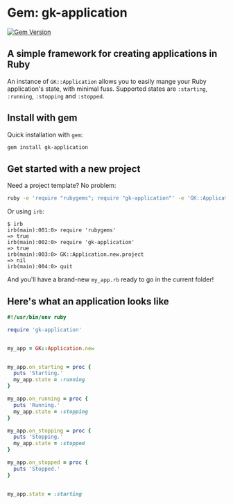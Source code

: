 Gem: gk-application
===================

[![Gem Version](https://badge.fury.io/rb/gk-application.svg)](http://badge.fury.io/rb/gk-application)

A simple framework for creating applications in Ruby
----------------------------------------------------

An instance of ```GK::Application``` allows you to easily mange your Ruby application's state, with minimal fuss. Supported states are ```:starting```, ```:running```, ```:stopping``` and ```:stopped```.

Install with gem
----------------

Quick installation with ```gem```:

```bash
gem install gk-application
```

Get started with a new project
------------------------------

Need a project template? No problem:

```bash
ruby -e 'require "rubygems"; require "gk-application"' -e 'GK::Application.new.project'
```

Or using ```irb```:

```
$ irb
irb(main):001:0> require 'rubygems'
=> true
irb(main):002:0> require 'gk-application'
=> true
irb(main):003:0> GK::Application.new.project
=> nil
irb(main):004:0> quit
```

And you'll have a brand-new ```my_app.rb``` ready to go in the current folder!

Here's what an application looks like
-------------------------------------

```ruby
#!/usr/bin/env ruby

require 'gk-application'


my_app = GK::Application.new


my_app.on_starting = proc {
  puts 'Starting.'
  my_app.state = :running
}

my_app.on_running = proc {
  puts 'Running.'
  my_app.state = :stopping
}

my_app.on_stopping = proc {
  puts 'Stopping.'
  my_app.state = :stopped
}

my_app.on_stopped = proc {
  puts 'Stopped.'
}


my_app.state = :starting

```
